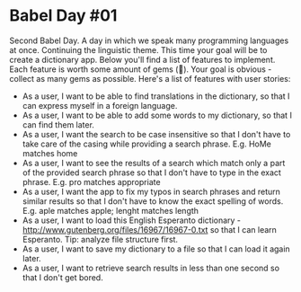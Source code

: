 # Babel Day #01

Second Babel Day. A day in which we speak many programming languages at once. Continuing the linguistic theme. 
This time your goal will be to create a dictionary app. Below you'll find a list of features to implement. 
Each feature is worth some amount of gems (:gem:). Your goal is obvious - collect as many gems as possible. 
Here's a list of features with user stories:

- As a user, I want to be able to find translations in the dictionary, so that I can express myself in a foreign language.
- As a user, I want to be able to add some words to my dictionary, so that I can find them later.
- As a user, I want the search to be case insensitive so that I don't have to take care of the casing while providing a search phrase. E.g. HoMe matches home
- As a user, I want to see the results of a search which match only a part of the provided search phrase so that I don't have to type in the exact phrase. E.g. pro matches appropriate
- As a user, I want the app to fix my typos in search phrases and return similar results so that I don't have to know the exact spelling of words. E.g. aple matches apple; lenght matches length
- As a user, I want to load this English Esperanto dictionary - http://www.gutenberg.org/files/16967/16967-0.txt so that I can learn Esperanto. Tip: analyze file structure first.
- As a user, I want to save my dictionary to a file so that I can load it again later.
- As a user, I want to retrieve search results in less than one second so that I don't get bored.

